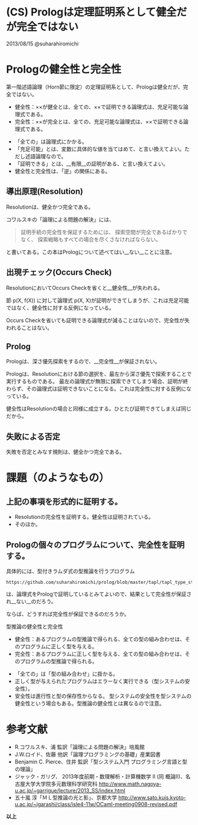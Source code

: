 (CS) Prologは定理証明系として健全だが完全ではない
==============
2013/08/15      @suharahiromichi

# Prologの健全性と完全性
第一階述語論理（Horn節に限定）の定理証明系として、Prologは健全だが、完全ではない。

* 健全性：××が健全とは、全ての、××で証明できる論理式は、充足可能な論理式である。
* 完全性：××が完全とは、全ての、充足可能な論理式は、××で証明できる論理式である。

 + 「全ての」は論理式にかかる。
 + 「充足可能」とは、変数に具体的な値を当てはめて、と言い換えてよい。ただし述語論理なので。
 + 「証明できる」とは、__有限__の証明がある、と言い換えてよい。
 + 健全性と完全性は、「逆」の関係にある。


## 導出原理(Resolution)
Resolutionは、健全かつ完全である。

コワルスキの「論理による問題の解決」には、
>証明手続の完全性を保証するためには、
>探索空間が完全であるばかりでなく、
>探索戦略もすべての場合を尽くさなければならない。

と書いてある。この本はPrologについて述べてはい__ない__ことに注意。


## 出現チェック(Occurs Check)
ResolutionにおいてOccurs Checkを省くと__健全性__が失われる。

節 p(X, f(X)) に対して論理式 p(X, X)が証明ができてしまうが、これは充足可能ではなく、健全性に対する反例になっている。

Occurs Checkを省いても証明できる論理式が減ることはないので、完全性が失われることはない。


## Prolog
Prologは、深さ優先探索をするので、__完全性__が保証されない。

Prologは、Resolutionにおける節の選択を、最左から深さ優先で探索することで実行するものである。
最左の論理式が無限に探索できてしまう場合、証明が終わらず、その論理式は証明できないことになる。これは完全性に対する反例になっている。

健全性はResolutionの場合と同様に成立する。ひとたび証明できてしまえば同じだから。



## 失敗による否定
失敗を否定とみなす規則は、健全かつ完全である。


# 課題（のようなもの）
## 上記の事項を形式的に証明する。

* Resolutionの完全性を証明する。健全性は証明されている。
* そのほか。

## Prologの個々のプログラムについて、完全性を証明する。
具体的には、型付きラムダ式の型推論を行うプログラム

    https://github.com/suharahiromichi/prolog/blob/master/tapl/tapl_type_stlc.swi

は、論理式をPrologで証明しているとみてよいので、結果として完全性が保証され__ない__のだろう。

ならば、どうすれば完全性が保証できるのだろうか。

型推論の健全性と完全性

* 健全性：あるプログラムの型推論で得られる、全ての型の組み合わせは、そのプログラムに正しく型を与える。
* 完全性：あるプログラムに正しく型を与える、全ての型の組み合わせは、そのプログラムの型推論で得られる。

 + 「全ての」は「型の組み合わせ」に掛かる。
 + 正しく型が与えられたプログラムはエラーなく実行できる（型システムの安全性）。
 + 安全性は進行性と型の保存性からなる。
型システムの安全性を型システムの健全性という場合もある。型推論の健全性とは異なるので注意。


# 参考文献

* R.コワルスキ、浦 監訳「論理による問題の解決」培風館
* J.W.ロイド、佐藤 他訳「論理プログラミングの基礎」産業図書
* Benjamin C. Pierce、住井 監訳「型システム入門  プログラミング言語と型の理論」
* ジャック・ガリグ、 2013年度前期・数理解析・計算機数学 II (同 概論II)、名古屋大学大学院多元数理科学研究科
http://www.math.nagoya-u.ac.jp/~garrigue/lecture/2013_SS/index.html
* 五十嵐 淳「ＭＬ型推論の光と影」、京都大学
http://www.sato.kuis.kyoto-u.ac.jp/~igarashi/class/isle4-11w/OCaml-meeting0908-revised.pdf

__以上__

